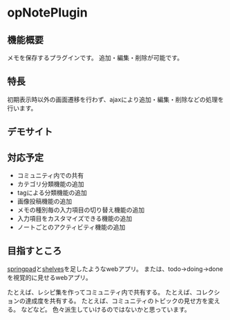 opNotePlugin
=============

## 機能概要
メモを保存するプラグインです。
追加・編集・削除が可能です。

## 特長
初期表示時以外の画面遷移を行わず、ajaxにより追加・編集・削除などの処理を行います。

## デモサイト


## 対応予定
* コミュニティ内での共有
* カテゴリ分類機能の追加
* tagによる分類機能の追加
* 画像投稿機能の追加
* メモの種別毎の入力項目の切り替え機能の追加
* 入力項目をカスタマイズできる機能の追加
* ノートごとのアクティビティ機能の追加

## 目指すところ
[springpad](http://springpad.com/about)と[shelves](https://play.google.com/store/apps/details?id=com.miadzin.shelves&hl=ja)を足したようなwebアプリ。
または、todo→doing→doneを視覚的に見せるwebアプリ。

たとえば、レシピ集を作ってコミュニティ内で共有する。
たとえば、コレクションの達成度を共有する。
たとえば、コミュニティのトピックの見せ方を変える。
などなど。
色々派生していけるのではないかと思っています。



